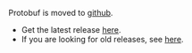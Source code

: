 Protobuf is moved to [github](https://github.com/google/protobuf).
  * Get the latest release [here](https://github.com/google/protobuf/releases).
  * If you are looking for old releases, see [here](https://code.google.com/p/protobuf/downloads/list).